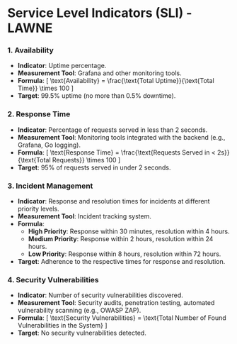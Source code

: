 # Service Level Indicators (SLI) - LAWNE

### 1. **Availability**

- **Indicator**: Uptime percentage.
- **Measurement Tool**: Grafana and other monitoring tools.
- **Formula**: 
  \[
  \text{Availability} = \frac{\text{Total Uptime}}{\text{Total Time}} \times 100
  \]
- **Target**: 99.5% uptime (no more than 0.5% downtime).

### 2. **Response Time**

- **Indicator**: Percentage of requests served in less than 2 seconds.
- **Measurement Tool**: Monitoring tools integrated with the backend (e.g., Grafana, Go logging).
- **Formula**:
  \[
  \text{Response Time} = \frac{\text{Requests Served in < 2s}}{\text{Total Requests}} \times 100
  \]
- **Target**: 95% of requests served in under 2 seconds.

### 3. **Incident Management**

- **Indicator**: Response and resolution times for incidents at different priority levels.
- **Measurement Tool**: Incident tracking system.
- **Formula**: 
  - **High Priority**: Response within 30 minutes, resolution within 4 hours.
  - **Medium Priority**: Response within 2 hours, resolution within 24 hours.
  - **Low Priority**: Response within 8 hours, resolution within 72 hours.
- **Target**: Adherence to the respective times for response and resolution.

### 4. **Security Vulnerabilities**

- **Indicator**: Number of security vulnerabilities discovered.
- **Measurement Tool**: Security audits, penetration testing, automated vulnerability scanning (e.g., OWASP ZAP).
- **Formula**:
  \[
  \text{Security Vulnerabilities} = \text{Total Number of Found Vulnerabilities in the System}
  \]
- **Target**: No security vulnerabilities detected.
